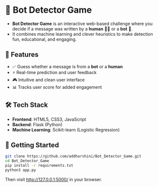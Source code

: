 # 🤖 Bot Detector Game

- **Bot Detector Game** is an interactive web-based challenge where you decide if a message was written by a **human** 🧑‍💻 or a **bot** 🤖. 
- It combines machine learning and clever heuristics to make detection fun, educational, and engaging.

## 📌 Features

- ✅ Guess whether a message is from a **bot** or a **human**
- ⚡ Real-time prediction and user feedback
- 🎮 Intuitive and clean user interface
- 📊 Tracks user score for added engagement


## 🛠 Tech Stack

- **Frontend**: HTML5, CSS3, JavaScript
- **Backend**: Flask (Python)
- **Machine Learning**: Scikit-learn (Logistic Regression)

## 🚀 Getting Started
```bash
git clone https://github.com/addharshini/Bot_Detector_Game.git
cd Bot_Detector_Game
pip install -r requirements.txt
python3 app.py
```
Then visit http://127.0.0.1:5000/ in your browser.
